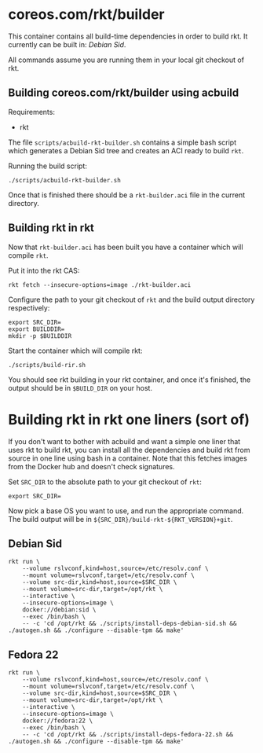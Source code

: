 # coreos.com/rkt/builder

This container contains all build-time dependencies in order to build rkt.
It currently can be built in: _Debian Sid_.

All commands assume you are running them in your local git checkout of rkt.

## Building coreos.com/rkt/builder using acbuild

Requirements:
- rkt

The file `scripts/acbuild-rkt-builder.sh` contains a simple bash script which generates a Debian Sid tree and creates an ACI ready to build `rkt`.

Running the build script:

```
./scripts/acbuild-rkt-builder.sh
```

Once that is finished there should be a `rkt-builder.aci` file in the current directory.

## Building rkt in rkt

Now that `rkt-builder.aci` has been built you have a container which will compile `rkt`.

Put it into the rkt CAS:

```
rkt fetch --insecure-options=image ./rkt-builder.aci
```

Configure the path to your git checkout of `rkt` and the build output directory respectively:

```
export SRC_DIR=
export BUILDDIR=
mkdir -p $BUILDDIR
```

Start the container which will compile rkt:
```
./scripts/build-rir.sh
```

You should see rkt building in your rkt container, and once it's finished, the output should be in `$BUILD_DIR` on your host.

# Building rkt in rkt one liners (sort of)

If you don't want to bother with acbuild and want a simple one liner that uses rkt to build rkt,  you can install all the dependencies and build rkt from source in one line using bash in a container.
Note that this fetches images from the Docker hub and doesn't check signatures.

Set `SRC_DIR` to the absolute path to your git checkout of `rkt`:

```
export SRC_DIR=
```

Now pick a base OS you want to use, and run the appropriate command.
The build output will be in `${SRC_DIR}/build-rkt-${RKT_VERSION}+git`.

## Debian Sid
```
rkt run \
    --volume rslvconf,kind=host,source=/etc/resolv.conf \
    --mount volume=rslvconf,target=/etc/resolv.conf \
    --volume src-dir,kind=host,source=$SRC_DIR \
    --mount volume=src-dir,target=/opt/rkt \
    --interactive \
    --insecure-options=image \
    docker://debian:sid \
    --exec /bin/bash \
    -- -c 'cd /opt/rkt && ./scripts/install-deps-debian-sid.sh && ./autogen.sh && ./configure --disable-tpm && make'
```

## Fedora 22
```
rkt run \
    --volume rslvconf,kind=host,source=/etc/resolv.conf \
    --mount volume=rslvconf,target=/etc/resolv.conf \
    --volume src-dir,kind=host,source=$SRC_DIR \
    --mount volume=src-dir,target=/opt/rkt \
    --interactive \
    --insecure-options=image \
    docker://fedora:22 \
    --exec /bin/bash \
    -- -c 'cd /opt/rkt && ./scripts/install-deps-fedora-22.sh && ./autogen.sh && ./configure --disable-tpm && make'
```
